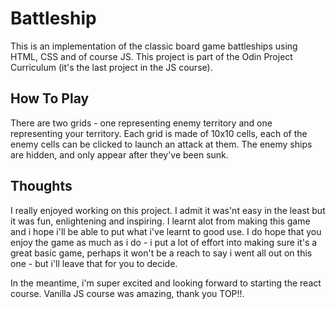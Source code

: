 # Battleship
This is an implementation of the classic board game battleships using HTML, CSS and of course JS. This project is part of the Odin Project Curriculum (it's the last project in the JS course).

## How To Play
There are two grids - one representing enemy territory and one representing your territory. Each grid is made of 10x10 cells, each of the enemy cells can be clicked to launch an attack at them. The enemy ships are hidden, and only appear after they've been sunk.

## Thoughts
I really enjoyed working on this project. I admit it was'nt easy in the least but it was fun, enlightening and inspiring. I learnt alot from making this game and i hope i'll be able to put what i've learnt to good use. I do hope that you enjoy the game as much as i do - i put a lot of effort into making sure it's a great basic game, perhaps it won't be a reach to say i went all out on this one - but i'll leave that for you to decide. 

In the meantime, i'm super excited and looking forward to starting the react course. Vanilla JS course was amazing, thank you TOP!!.

